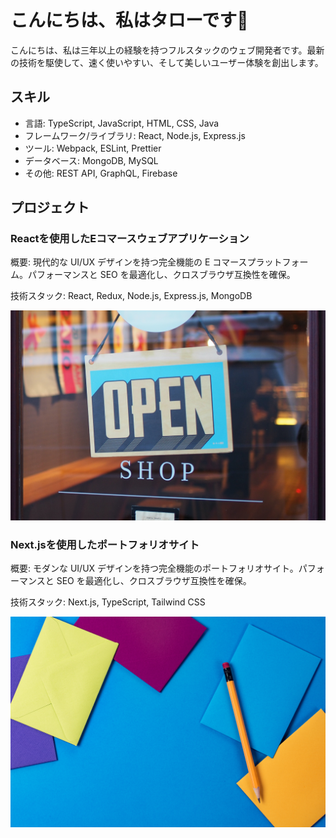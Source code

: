# こんにちは、私はタローです👋

こんにちは、私は三年以上の経験を持つフルスタックのウェブ開発者です。最新の技術を駆使して、速く使いやすい、そして美しいユーザー体験を創出します。

## スキル

- 言語: TypeScript, JavaScript, HTML, CSS, Java
- フレームワーク/ライブラリ: React, Node.js, Express.js
- ツール: Webpack, ESLint, Prettier
- データベース: MongoDB, MySQL
- その他: REST API, GraphQL, Firebase

## プロジェクト

### Reactを使用したEコマースウェブアプリケーション

概要: 現代的な UI/UX デザインを持つ完全機能の E コマースプラットフォーム。パフォーマンスと SEO を最適化し、クロスブラウザ互換性を確保。

技術スタック: React, Redux, Node.js, Express.js, MongoDB

![](./e-commerce.jpg)

### Next.jsを使用したポートフォリオサイト

概要: モダンな UI/UX デザインを持つ完全機能のポートフォリオサイト。パフォーマンスと SEO を最適化し、クロスブラウザ互換性を確保。

技術スタック: Next.js, TypeScript, Tailwind CSS

![](./portfolio.jpg)
